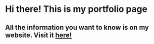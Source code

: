 # Hi there! This is my portfolio page

## All the information you want to know is on my website. Visit it [here!](https://shaheer-abbasi.github.io/)
